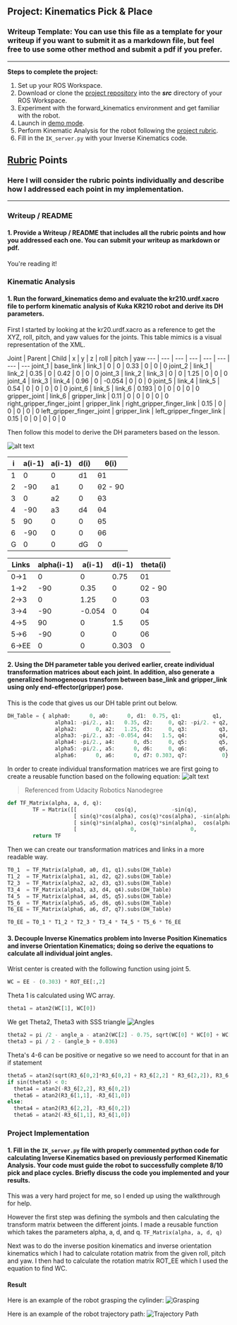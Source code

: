 ## Project: Kinematics Pick & Place
### Writeup Template: You can use this file as a template for your writeup if you want to submit it as a markdown file, but feel free to use some other method and submit a pdf if you prefer.

---


**Steps to complete the project:**  


1. Set up your ROS Workspace.
2. Download or clone the [project repository](https://github.com/udacity/RoboND-Kinematics-Project) into the ***src*** directory of your ROS Workspace.  
3. Experiment with the forward_kinematics environment and get familiar with the robot.
4. Launch in [demo mode](https://classroom.udacity.com/nanodegrees/nd209/parts/7b2fd2d7-e181-401e-977a-6158c77bf816/modules/8855de3f-2897-46c3-a805-628b5ecf045b/lessons/91d017b1-4493-4522-ad52-04a74a01094c/concepts/ae64bb91-e8c4-44c9-adbe-798e8f688193).
5. Perform Kinematic Analysis for the robot following the [project rubric](https://review.udacity.com/#!/rubrics/972/view).
6. Fill in the `IK_server.py` with your Inverse Kinematics code.


[//]: # (Image References)

[image1]: ./misc_images/misc1.png
[image2]: ./misc_images/misc3.png
[image3]: ./misc_images/misc2.png
[diagram]: ./misc_images/diagram.png
[angle]: ./misc_images/angle.png
[grasp]: ./misc_images/grasp.png
[move-path]: ./misc_images/move-path.png
[dh-transform-matrix]: ./misc_images/dh-transform-matrix.png

## [Rubric](https://review.udacity.com/#!/rubrics/972/view) Points
### Here I will consider the rubric points individually and describe how I addressed each point in my implementation.  

---
### Writeup / README

#### 1. Provide a Writeup / README that includes all the rubric points and how you addressed each one.  You can submit your writeup as markdown or pdf.  

You're reading it!

### Kinematic Analysis
#### 1. Run the forward_kinematics demo and evaluate the kr210.urdf.xacro file to perform kinematic analysis of Kuka KR210 robot and derive its DH parameters.



First I started by looking at the kr20.urdf.xacro as a reference to get the XYZ, roll, pitch, and yaw values for the joints. This table mimics is a visual representation of the XML.

Joint | Parent | Child | x | y | z | roll | pitch | yaw
--- | --- | --- | --- | --- | --- | --- | ---
joint_1 | base_link | link_1 | 0 | 0 | 0.33 | 0 | 0 | 0
joint_2 | link_1 | link_2 | 0.35 | 0 | 0.42 | 0 | 0 | 0
joint_3 | link_2 | link_3 | 0 | 0 | 1.25 | 0 | 0 | 0
joint_4 | link_3 | link_4 | 0.96 | 0 | -0.054 | 0 | 0 | 0
joint_5 | link_4 | link_5 | 0.54 | 0 | 0 | 0 | 0 | 0
joint_6 | link_5 | link_6 | 0.193 | 0 | 0 | 0 | 0 | 0
gripper_joint | link_6 | gripper_link | 0.11 | 0 | 0 | 0 | 0 | 0
right_gripper_finger_joint | gripper_link | right_gripper_finger_link | 0.15 | 0 | 0 | 0 | 0 | 0
left_gripper_finger_joint | gripper_link | left_gripper_finger_link | 0.15 | 0 | 0 | 0 | 0 | 0

Then follow this model to derive the DH parameters based on the lesson.

![alt text][diagram]

| i | a(i-1) | a(i-1) | d(i) | θ(i) |
| --- | --- | --- | --- | --- |
| 1 | 0 | 0 | d1 | θ1 |
| 2 | -90 | a1 | 0 | θ2 - 90 |
| 3 | 0 | a2 | 0 | θ3 |
| 4 | -90 | a3 | d4 | θ4 |
| 5 | 90 | 0 | 0 | θ5 |
| 6 | -90 | 0 | 0 | θ6 |
| G | 0 | 0 | dG | 0 |

Links | alpha(i-1) | a(i-1) | d(i-1) | theta(i)
--- | --- | --- | --- | ---
0->1 | 0 | 0 | 0.75 | 01
1->2 | -90 | 0.35 | 0 | 02 - 90
2->3 | 0 | 1.25 | 0 | 03
3->4 | -90 | -0.054 | 0 | 04
4->5 | 90 | 0 | 1.5 | 05
5->6 | -90 | 0 | 0 | 06
6->EE | 0 | 0 | 0.303 | 0

#### 2. Using the DH parameter table you derived earlier, create individual transformation matrices about each joint. In addition, also generate a generalized homogeneous transform between base_link and gripper_link using only end-effector(gripper) pose.

This is the code that gives us our DH table print out below.
``` python
DH_Table = { alpha0:      0, a0:      0, d1:  0.75, q1:          q1,
               alpha1: -pi/2., a1:   0.35, d2:     0, q2: -pi/2. + q2,
               alpha2:      0, a2:   1.25, d3:     0, q3:          q3,
               alpha3: -pi/2., a3: -0.054, d4:   1.5, q4:          q4,
               alpha4: -pi/2., a4:      0, d5:     0, q5:          q5,
               alpha5: -pi/2., a5:      0, d6:     0, q6:          q6,
               alpha6:      0, a6:      0, d7: 0.303, q7:           0}
```

In order to create individual transformation matrices we are first going to create a reusable function based on the following equation:
![alt text][dh-transform-matrix]
> Referenced from Udacity Robotics Nanodegree

``` python
def TF_Matrix(alpha, a, d, q):
        TF = Matrix([[            cos(q),           -sin(q),           0,             a],
                     [ sin(q)*cos(alpha), cos(q)*cos(alpha), -sin(alpha), -sin(alpha)*d],
                     [ sin(q)*sin(alpha), cos(q)*sin(alpha),  cos(alpha),  cos(alpha)*d],
                     [                 0,                 0,           0,             1]])
        return TF
```
Then we can create our transformation matrices and links in a more readable way.
``` python
T0_1  = TF_Matrix(alpha0, a0, d1, q1).subs(DH_Table)
T1_2  = TF_Matrix(alpha1, a1, d2, q2).subs(DH_Table)
T2_3  = TF_Matrix(alpha2, a2, d3, q3).subs(DH_Table)
T3_4  = TF_Matrix(alpha3, a3, d4, q4).subs(DH_Table)
T4_5  = TF_Matrix(alpha4, a4, d5, q5).subs(DH_Table)
T5_6  = TF_Matrix(alpha5, a5, d6, q6).subs(DH_Table)
T6_EE = TF_Matrix(alpha6, a6, d7, q7).subs(DH_Table)

T0_EE = T0_1 * T1_2 * T2_3 * T3_4 * T4_5 * T5_6 * T6_EE
```

#### 3. Decouple Inverse Kinematics problem into Inverse Position Kinematics and inverse Orientation Kinematics; doing so derive the equations to calculate all individual joint angles.
Wrist center is created with the following function using joint 5.
``` python
WC = EE - (0.303) * ROT_EE[:,2]
```

Theta 1 is calculated using WC array.
``` python
theta1 = atan2(WC[1], WC[0])
```

We get Theta2, Theta3 with SSS triangle
![Angles][angle]
``` python
theta2 = pi /2 - angle_a - atan2(WC[2] - 0.75, sqrt(WC[0] * WC[0] + WC[1] * WC[1]) - 0.35)
theta3 = pi / 2 - (angle_b + 0.036)
```

Theta's 4-6 can be positive or negative so we need to account for that in an if statement
``` python
theta5 = atan2(sqrt(R3_6[0,2]*R3_6[0,2] + R3_6[2,2] * R3_6[2,2]), R3_6[1,2])
if sin(theta5) < 0:
  theta4 = atan2(-R3_6[2,2], R3_6[0,2])
  theta6 = atan2(R3_6[1,1], -R3_6[1,0])
else:
  theta4 = atan2(R3_6[2,2], -R3_6[0,2])
  theta6 = atan2(-R3_6[1,1], R3_6[1,0])
```

### Project Implementation

#### 1. Fill in the `IK_server.py` file with properly commented python code for calculating Inverse Kinematics based on previously performed Kinematic Analysis. Your code must guide the robot to successfully complete 8/10 pick and place cycles. Briefly discuss the code you implemented and your results.


This was a very hard project for me, so I ended up using the walkthrough for help.

However the first step was defining the symbols and then calculating the transform matrix between the different joints. I made a reusable function which takes the parameters alpha, a, d, and q.
`TF_Matrix(alpha, a, d, q)`

Next was to do the inverse position kinematics and inverse orientation kinematics which I had to calculate rotation matrix from the given roll, pitch and yaw. I then had to calculate the rotation matrix ROT_EE which I used the equation to find WC.

#### Result
Here is an example of the robot grasping the cylinder:
![Grasping][grasp]

Here is an example of the robot trajectory path:
![Trajectory Path][move-path]
